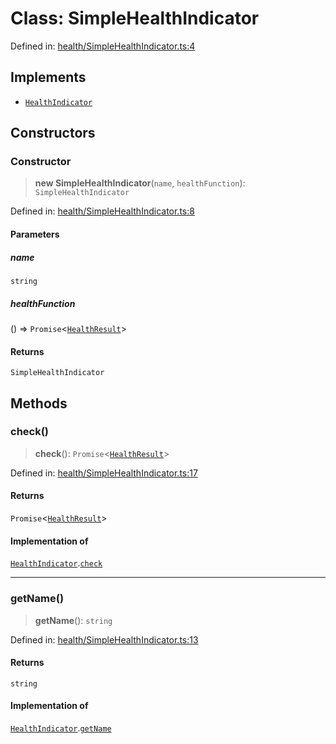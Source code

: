 # Class: SimpleHealthIndicator

Defined in: [health/SimpleHealthIndicator.ts:4](https://github.com/actuatorjs/actuatorjs/blob/8b7e2319af7ba0265c8e0f4f52bb60d39b682c66/src/health/SimpleHealthIndicator.ts#L4)

## Implements

- [`HealthIndicator`](../interfaces/HealthIndicator.md)

## Constructors

### Constructor

> **new SimpleHealthIndicator**(`name`, `healthFunction`): `SimpleHealthIndicator`

Defined in: [health/SimpleHealthIndicator.ts:8](https://github.com/actuatorjs/actuatorjs/blob/8b7e2319af7ba0265c8e0f4f52bb60d39b682c66/src/health/SimpleHealthIndicator.ts#L8)

#### Parameters

##### name

`string`

##### healthFunction

() => `Promise`\<[`HealthResult`](../interfaces/HealthResult.md)\>

#### Returns

`SimpleHealthIndicator`

## Methods

### check()

> **check**(): `Promise`\<[`HealthResult`](../interfaces/HealthResult.md)\>

Defined in: [health/SimpleHealthIndicator.ts:17](https://github.com/actuatorjs/actuatorjs/blob/8b7e2319af7ba0265c8e0f4f52bb60d39b682c66/src/health/SimpleHealthIndicator.ts#L17)

#### Returns

`Promise`\<[`HealthResult`](../interfaces/HealthResult.md)\>

#### Implementation of

[`HealthIndicator`](../interfaces/HealthIndicator.md).[`check`](../interfaces/HealthIndicator.md#check)

***

### getName()

> **getName**(): `string`

Defined in: [health/SimpleHealthIndicator.ts:13](https://github.com/actuatorjs/actuatorjs/blob/8b7e2319af7ba0265c8e0f4f52bb60d39b682c66/src/health/SimpleHealthIndicator.ts#L13)

#### Returns

`string`

#### Implementation of

[`HealthIndicator`](../interfaces/HealthIndicator.md).[`getName`](../interfaces/HealthIndicator.md#getname)
